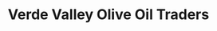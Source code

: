 ---
title: "Verde Valley Olive Oil Traders"
url: /jerome/verde-valley-olive-oil-traders/
shop: Lebensmittel
---